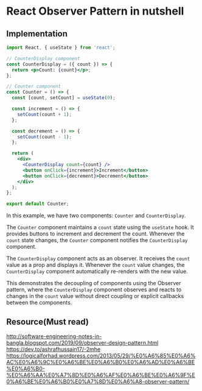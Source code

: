 # React Observer Pattern in nutshell

## Implementation

```jsx
import React, { useState } from 'react';

// CounterDisplay component
const CounterDisplay = ({ count }) => {
  return <p>Count: {count}</p>;
};

// Counter component
const Counter = () => {
  const [count, setCount] = useState(0);

  const increment = () => {
    setCount(count + 1);
  };

  const decrement = () => {
    setCount(count - 1);
  };

  return (
    <div>
      <CounterDisplay count={count} />
      <button onClick={increment}>Increment</button>
      <button onClick={decrement}>Decrement</button>
    </div>
  );
};

export default Counter;
```


In this example, we have two components: `Counter` and `CounterDisplay`.

The `Counter` component maintains a `count` state using the `useState` hook. It provides buttons to increment and decrement the count. Whenever the `count` state changes, the `Counter` component notifies the `CounterDisplay` component.

The `CounterDisplay` component acts as an observer. It receives the `count` value as a prop and displays it. Whenever the `count` value changes, the `CounterDisplay` component automatically re-renders with the new value.

This demonstrates the decoupling of components using the Observer pattern, where the `CounterDisplay` component observes and reacts to changes in the `count` value without direct coupling or explicit callbacks between the components.


## Resource(Must read)
http://software-engineering-notes-in-bangla.blogspot.com/2019/09/observer-design-pattern.html
https://dev.to/ashrafhussain17/-2mhe
https://logicalforhad.wordpress.com/2013/05/29/%E0%A6%85%E0%A6%AC%E0%A6%9C%E0%A6%BE%E0%A6%B0%E0%A6%AD%E0%A6%BE%E0%A6%B0-%E0%A6%AA%E0%A7%8D%E0%A6%AF%E0%A6%BE%E0%A6%9F%E0%A6%BE%E0%A6%B0%E0%A7%8D%E0%A6%A8-observer-pattern/